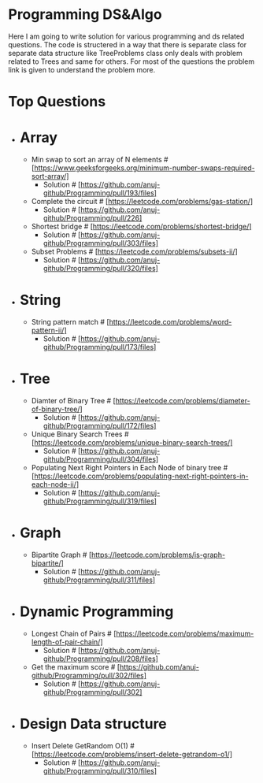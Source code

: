 # Programming DS&Algo

Here I am going to write solution for various programming and ds related questions. The code is structered in a way that there is separate class for separate data structure like TreeProblems class only deals with problem related to Trees and same for others.
For most of the questions the problem link is given to understand the problem more. 

# Top Questions
* # Array
  * Min swap to sort an array of N elements # [https://www.geeksforgeeks.org/minimum-number-swaps-required-sort-array/]
     * Solution # [https://github.com/anuj-github/Programming/pull/193/files]
  * Complete the circuit # [https://leetcode.com/problems/gas-station/]
     * Solution # [https://github.com/anuj-github/Programming/pull/226]
  * Shortest bridge # [https://leetcode.com/problems/shortest-bridge/]
     * Solution # [https://github.com/anuj-github/Programming/pull/303/files]  
  * Subset Problems # [https://leetcode.com/problems/subsets-ii/]
     * Solution # [https://github.com/anuj-github/Programming/pull/320/files]     
* # String
  * String pattern match # [https://leetcode.com/problems/word-pattern-ii/]
     * Solution # [https://github.com/anuj-github/Programming/pull/173/files]
* # Tree
  * Diamter of Binary Tree # [https://leetcode.com/problems/diameter-of-binary-tree/]
     * Solution # [https://github.com/anuj-github/Programming/pull/172/files]
   * Unique Binary Search Trees # [https://leetcode.com/problems/unique-binary-search-trees/]
      * Solution # [https://github.com/anuj-github/Programming/pull/304/files]  
    * Populating Next Right Pointers in Each Node of binary tree # [https://leetcode.com/problems/populating-next-right-pointers-in-each-node-ii/]
      * Solution # [https://github.com/anuj-github/Programming/pull/319/files]    
* # Graph
  * Bipartite Graph # [https://leetcode.com/problems/is-graph-bipartite/]
     * Solution # [https://github.com/anuj-github/Programming/pull/311/files]     
* # Dynamic Programming
  * Longest Chain of Pairs # [https://leetcode.com/problems/maximum-length-of-pair-chain/]
     * Solution # [https://github.com/anuj-github/Programming/pull/208/files]    
  * Get the maximum score # [https://github.com/anuj-github/Programming/pull/302/files]
     * Solution # [https://github.com/anuj-github/Programming/pull/302]
* # Design Data structure
  * Insert Delete GetRandom O(1) # [https://leetcode.com/problems/insert-delete-getrandom-o1/]
     * Solution # [https://github.com/anuj-github/Programming/pull/310/files]    
  
    
